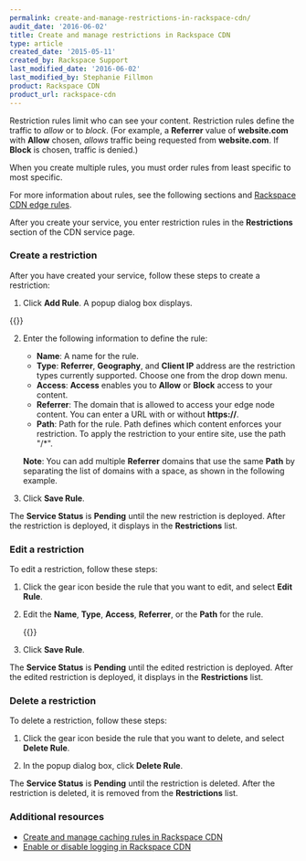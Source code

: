 ```yaml
---
permalink: create-and-manage-restrictions-in-rackspace-cdn/
audit_date: '2016-06-02'
title: Create and manage restrictions in Rackspace CDN
type: article
created_date: '2015-05-11'
created_by: Rackspace Support
last_modified_date: '2016-06-02'
last_modified_by: Stephanie Fillmon
product: Rackspace CDN
product_url: rackspace-cdn
---
```


Restriction rules limit who can see your content. Restriction rules
define the traffic to *allow* or to *block*. (For example, a
**Referrer** value of **website.com** with **Allow** chosen, *allows*
traffic being requested from **website.com**. If **Block** is chosen,
traffic is denied.)

When you create multiple rules, you must order rules from least specific
to most specific.

For more information about rules, see the following sections and
[Rackspace CDN edge
rules](/support/how-to/rackspace-cdn-edge-rules).

After you create your service, you enter restriction rules in the
**Restrictions** section of the CDN service page.

### Create a restriction

After you have created your service, follow these steps to create a
restriction:

1. Click **Add Rule**. A popup dialog box displays.

{{<image src="ScreenShot2015-10-02at11.54.43AM.png" alt="" title="">}}

2. Enter the following information to define the rule:

   - **Name**: A name for the rule.
   - **Type**: **Referrer**, **Geography**, and **Client IP** address are the restriction types currently supported. Choose one from the drop down menu.
   - **Access**: **Access** enables you to **Allow** or **Block** access to your content.
   - **Referrer**: The domain that is allowed to access your edge node content. You can enter a URL with or without **https://**.
   - **Path**: Path for the rule. Path defines which content enforces your restriction. To apply the restriction to your entire site, use the path "/\*".

   **Note**: You can add multiple **Referrer** domains that use the same **Path** by separating the list of domains with a space, as shown in the following example.

3. Click **Save Rule**.

The **Service Status** is **Pending** until the
new restriction is deployed. After the restriction is deployed, it
displays in the **Restrictions** list.

### Edit a restriction

To edit a restriction, follow these steps:

1. Click the gear icon beside the rule that you want to edit, and select
**Edit Rule**.

2. Edit the **Name**, **Type**, **Access**, **Referrer**, or the
**Path** for the rule.

   {{<image src="ScreenShot2015-10-02at12.09.39PM.png" alt="" title="">}}

3. Click **Save Rule**.

The **Service Status** is **Pending** until the
edited restriction is deployed. After the edited restriction is
deployed, it displays in the **Restrictions** list.

### Delete a restriction

To delete a restriction, follow these steps:

1. Click the gear icon beside the rule that you want to delete, and
select **Delete Rule**.

2. In the popup dialog box, click **Delete Rule**.

The **Service Status** is **Pending** until the restriction is deleted.
After the restriction is deleted, it is removed from the
**Restrictions** list.



### Additional resources
- [Create and manage caching rules in Rackspace CDN](/support/how-to/create-and-manage-caching-rules-in-rackspace-cdn)
- [Enable or disable logging in Rackspace CDN](/support/how-to/enable-or-disable-logging-in-rackspace-cdn)
